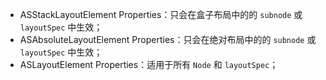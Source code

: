* ASStackLayoutElement Properties：只会在盒子布局中的的 `subnode` 或 `layoutSpec` 中生效；
* ASAbsoluteLayoutElement Properties：只会在绝对布局中的的 `subnode` 或 `layoutSpec` 中生效；
* ASLayoutElement Properties：适用于所有 `Node` 和 `layoutSpec`；
